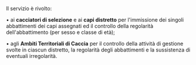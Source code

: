Il servizio è rivolto:

•	ai **cacciatori di selezione** e ai **capi distretto** per l'immissione dei singoli abbattimenti dei capi assegnati ed il controllo della regolarità dell'abbattimento (per sesso e classe di età);

•	agli **Ambiti Territoriali di Caccia** per il controllo della attività di gestione svolte in ciascun distretto, la regolarità degli abbattimenti e la sussistenza di eventuali irregolarità.

